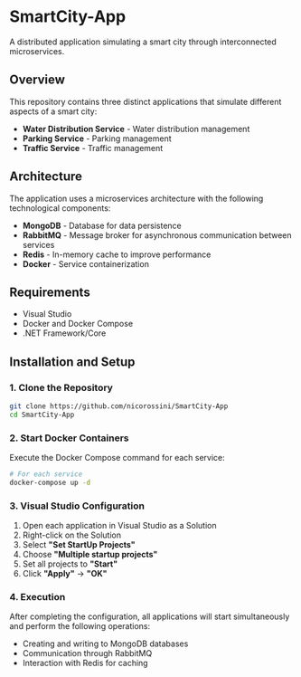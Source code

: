 # SmartCity-App

A distributed application simulating a smart city through interconnected microservices.

## Overview

This repository contains three distinct applications that simulate different aspects of a smart city:

- **Water Distribution Service** - Water distribution management
- **Parking Service** - Parking management
- **Traffic Service** - Traffic management

## Architecture

The application uses a microservices architecture with the following technological components:

- **MongoDB** - Database for data persistence
- **RabbitMQ** - Message broker for asynchronous communication between services
- **Redis** - In-memory cache to improve performance
- **Docker** - Service containerization

## Requirements

- Visual Studio
- Docker and Docker Compose
- .NET Framework/Core

## Installation and Setup

### 1. Clone the Repository

```bash
git clone https://github.com/nicorossini/SmartCity-App
cd SmartCity-App
```

### 2. Start Docker Containers

Execute the Docker Compose command for each service:

```bash
# For each service
docker-compose up -d
```

### 3. Visual Studio Configuration

1. Open each application in Visual Studio as a Solution
2. Right-click on the Solution
3. Select **"Set StartUp Projects"**
4. Choose **"Multiple startup projects"**
5. Set all projects to **"Start"**
6. Click **"Apply"** → **"OK"**

### 4. Execution

After completing the configuration, all applications will start simultaneously and perform the following operations:

- Creating and writing to MongoDB databases
- Communication through RabbitMQ
- Interaction with Redis for caching
